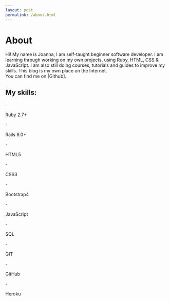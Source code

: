 ```yaml
---
layout: post
permalink: /about.html
---
```

<div class="header">
  <h1>About</h1>
</div>
Hi! My name is Joanna, I am self-taught beginner software developer. I am learning through working on my own projects, using Ruby, HTML, CSS & JavaScript. I am also still doing courses, tutorials and guides to improve my skills. This blog is my own place on the Internet. <br>
You can find me on [Github].

<h2>My skills:</h2>
- <p>Ruby 2.7+ </p>
- <p>Rails 6.0+</p>
- <p>HTML5</p>
- <p>CSS3</p>
- <p>Bootstrap4</p>
- <p>JavaScript</p>
- <p>SQL</p>
- <p>GIT</p>
- <p>GitHub</p>
- <p>Heroku</p>

[Github]: https://github.com/JoannaKlosinska

